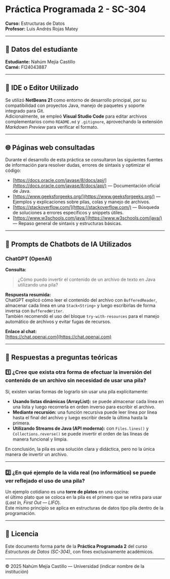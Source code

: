 # Práctica Programada 2 - SC-304  
**Curso:** Estructuras de Datos  
**Profesor:** Luis Andrés Rojas Matey  

---

## 👤 Datos del estudiante
**Estudiante:** Nahúm Mejía Castillo  
**Carné:** FI24043887  

---

## 🧰 IDE o Editor Utilizado
Se utilizó **NetBeans 21** como entorno de desarrollo principal, por su compatibilidad con proyectos Java, manejo de paquetes y soporte integrado para Git.  
Adicionalmente, se empleó **Visual Studio Code** para editar archivos complementarios como `README.md` y `.gitignore`, aprovechando la extensión *Markdown Preview* para verificar el formato.

---

## 🌐 Páginas web consultadas
Durante el desarrollo de esta práctica se consultaron las siguientes fuentes de información para resolver dudas, errores de sintaxis y optimizar el código:

- [https://docs.oracle.com/javase/8/docs/api/](https://docs.oracle.com/javase/8/docs/api/) — Documentación oficial de Java.  
- [https://www.geeksforgeeks.org/](https://www.geeksforgeeks.org/) — Ejemplos y explicaciones sobre pilas, colas y manejo de archivos.  
- [https://stackoverflow.com/](https://stackoverflow.com/) — Búsqueda de soluciones a errores específicos y snippets útiles.  
- [https://www.w3schools.com/java/](https://www.w3schools.com/java/) — Repaso general de sintaxis y estructuras básicas.  

---

## 🤖 Prompts de Chatbots de IA Utilizados

### ChatGPT (OpenAI)
**Consulta:**  
> ¿Cómo puedo invertir el contenido de un archivo de texto en Java utilizando una pila?

**Respuesta resumida:**  
ChatGPT explicó cómo leer el contenido del archivo con `BufferedReader`, almacenar cada línea en una `Stack<String>` y luego escribirlas de forma inversa con `BufferedWriter`.  
También recomendó el uso del bloque `try-with-resources` para el manejo automático de archivos y evitar fugas de recursos.

**Enlace al chat:**  
[https://chat.openai.com](https://chat.openai.com)

---

## 💬 Respuestas a preguntas teóricas

### 1️⃣ ¿Cree que exista otra forma de efectuar la inversión del contenido de un archivo sin necesidad de usar una pila?
Sí, existen varias formas de lograrlo sin usar una pila explícitamente:

- **Usando listas dinámicas (ArrayList):** se puede almacenar cada línea en una lista y luego recorrerla en orden inverso para escribir el archivo.  
- **Mediante recursión:** una función recursiva puede leer línea por línea hasta el final del archivo y luego escribir desde la última hasta la primera.  
- **Utilizando Streams de Java (API moderna):** con `Files.lines()` y `Collections.reverse()` se puede invertir el orden de las líneas de manera funcional y limpia.

En conclusión, la pila es una solución clara y didáctica, pero no la única manera de invertir un archivo.

---

### 2️⃣ ¿En qué ejemplo de la vida real (no informático) se puede ver reflejado el uso de una pila?
Un ejemplo cotidiano es una **torre de platos** en una cocina:  
el último plato que se coloca en la pila es el primero que se retira para usar (*Last In, First Out — LIFO*).  
Este mismo principio se aplica en estructuras de datos tipo pila dentro de la programación.

---

## 📄 Licencia
Este documento forma parte de la **Práctica Programada 2** del curso *Estructuras de Datos (SC-304)*, con fines exclusivamente académicos.  

---

© 2025 Nahúm Mejía Castillo — Universidad (indicar nombre de la institución)
